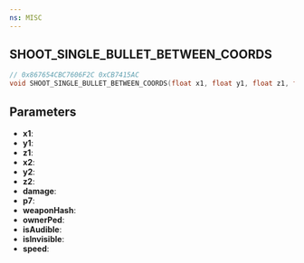 ```yaml
---
ns: MISC
---
```

## SHOOT_SINGLE_BULLET_BETWEEN_COORDS

```c
// 0x867654CBC7606F2C 0xCB7415AC
void SHOOT_SINGLE_BULLET_BETWEEN_COORDS(float x1, float y1, float z1, float x2, float y2, float z2, int damage, BOOL p7, Hash weaponHash, Ped ownerPed, BOOL isAudible, BOOL isInvisible, float speed);
```

## Parameters
* **x1**: 
* **y1**: 
* **z1**: 
* **x2**: 
* **y2**: 
* **z2**: 
* **damage**: 
* **p7**: 
* **weaponHash**: 
* **ownerPed**: 
* **isAudible**: 
* **isInvisible**: 
* **speed**: 

